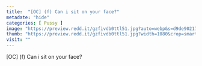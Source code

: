 ```yaml
---
title:  "[OC] (f) Can i sit on your face?"
metadate: "hide"
categories: [ Pussy ]
image: "https://preview.redd.it/gzfivdb0ttl51.jpg?auto=webp&s=d9de9021796a9ebaefeb7e6ecdb8b940eaed7c60"
thumb: "https://preview.redd.it/gzfivdb0ttl51.jpg?width=1080&crop=smart&auto=webp&s=0759e54e81cdabf15e16d0613cc8c84381c82a18"
visit: ""
---
```

[OC] (f) Can i sit on your face?
